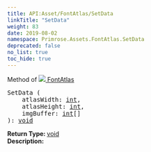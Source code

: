 ```yaml
---
title: API:Asset/FontAtlas/SetData
linkTitle: "SetData"
weight: 83
date: 2019-08-02
namespace: Primrose.Assets.FontAtlas.SetData
deprecated: false
no_list: true
toc_hide: true
---
```

Method of <a href="/docs/api-reference/Class/FontAtlas"><img src="/icons/silk/default.png"/>&nbsp;FontAtlas</a>
<pre class="method-declaration">
SetData (
    atlasWidth: <a class="type" href="/docs/api-reference/System/Primitives#int32">int</a>,
    atlasHeight: <a class="type" href="/docs/api-reference/System/Primitives#int32">int</a>,
    imgBuffer: <span><a class="type" href="/docs/api-reference/System/Primitives#int32">int</a>[]</span>
): <a class="type" href="/docs/api-reference/System/void">void</a></pre>
<b>Return Type: </b>
<a class="type" href="/docs/api-reference/System/void">void</a>
<br/>
<b>Description: </b>